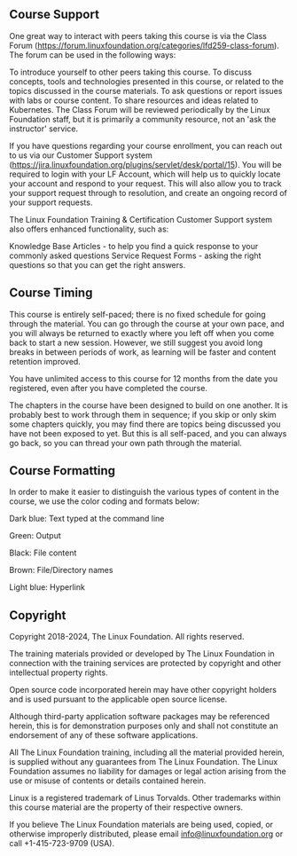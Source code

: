 ## Course Support

One great way to interact with peers taking this course is via the Class Forum (https://forum.linuxfoundation.org/categories/lfd259-class-forum). The forum can be used in the following ways:

To introduce yourself to other peers taking this course.
To discuss concepts, tools and technologies presented in this course, or related to the topics discussed in the course materials.
To ask questions or report issues with labs or course content.
To share resources and ideas related to Kubernetes.
The Class Forum will be reviewed periodically by the Linux Foundation staff, but it is primarily a community resource, not an 'ask the instructor' service.

If you have questions regarding your course enrollment, you can reach out to us via our Customer Support system (https://jira.linuxfoundation.org/plugins/servlet/desk/portal/15). You will be required to login with your LF Account, which will help us to quickly locate your account and respond to your request. This will also allow you to track your support request through to resolution, and create an ongoing record of your support requests.

The Linux Foundation Training & Certification Customer Support system also offers enhanced functionality, such as:

Knowledge Base Articles - to help you find a quick response to your commonly asked questions
Service Request Forms - asking the right questions so that you can get the right answers.

## Course Timing

This course is entirely self-paced; there is no fixed schedule for going through the material. You can go through the course at your own pace, and you will always be returned to exactly where you left off when you come back to start a new session. However, we still suggest you avoid long breaks in between periods of work, as learning will be faster and content retention improved.

You have unlimited access to this course for 12 months from the date you registered, even after you have completed the course.

The chapters in the course have been designed to build on one another. It is probably best to work through them in sequence; if you skip or only skim some chapters quickly, you may find there are topics being discussed you have not been exposed to yet. But this is all self-paced, and you can always go back, so you can thread your own path through the material.

## Course Formatting

In order to make it easier to distinguish the various types of content in the course, we use the color coding and formats below:

Dark blue: Text typed at the command line

Green: Output

Black: File content

Brown: File/Directory names

Light blue: Hyperlink

## Copyright

Copyright 2018-2024, The Linux Foundation. All rights reserved.

The training materials provided or developed by The Linux Foundation in connection with the training services are protected by copyright and other intellectual property rights.

Open source code incorporated herein may have other copyright holders and is used pursuant to the applicable open source license.

Although third-party application software packages may be referenced herein, this is for demonstration purposes only and shall not constitute an endorsement of any of these software applications.

All The Linux Foundation training, including all the material provided herein, is supplied without any guarantees from The Linux Foundation. The Linux Foundation assumes no liability for damages or legal action arising from the use or misuse of contents or details contained herein.

Linux is a registered trademark of Linus Torvalds. Other trademarks within this course material are the property of their respective owners.

If you believe The Linux Foundation materials are being used, copied, or otherwise improperly distributed, please email info@linuxfoundation.org or call +1-415-723-9709 (USA).
